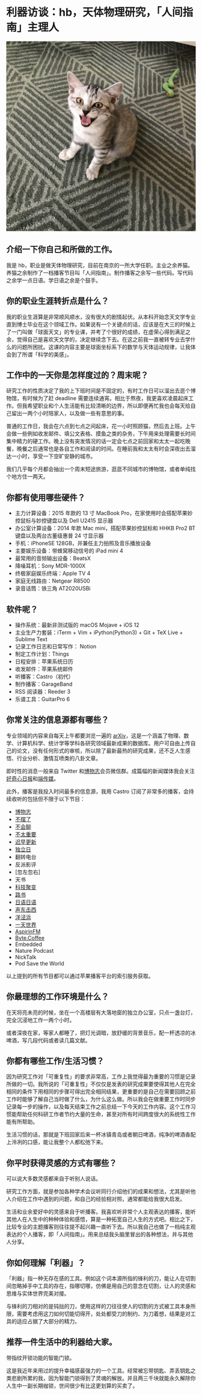 # 利器访谈：hb，天体物理研究，「人间指南」主理人

![cat](IMG_4727.jpg)

## 介绍一下你自己和所做的工作。

我是 hb，职业是做天体物理研究，目前在南京的一所大学任职。主业之余养猫。养猫之余制作了一档播客节目叫「人间指南」。制作播客之余写一些代码。写代码之余学一点日语。学日语之余是个鼓手。

## 你的职业生涯转折点是什么？

我的职业生涯算是非常顺风顺水，没有很大的剧情起伏。从本科开始念天文学专业直到博士毕业在这个领域工作。如果说有一个关键点的话，应该是在大三的时候上了一门叫做「球面天文」的专业课，并考了个很好的成绩，在虚荣心得到满足之余，觉得自己是喜欢天文学的，决定继续念下去。在这之前我一直被转专业去学什么的问题所困扰。这课的内容主要是球面坐标系下的数学与天体运动规律，让我体会到了所谓「科学的美感」。

## 工作中的一天你是怎样度过的？周末呢？

研究工作的性质决定了我的上下班时间是不固定的，有时工作日可以溜出去逛个博物馆，有时候为了赶 deadline 需要连续通宵。相比于熬夜，我更喜欢凌晨起床工作。但我希望职业和个人生活能有比较清晰的边界，所以即便再忙我也会每天给自己留出一两个小时陪家人，以及做一些有意思的事。

普通的工作日，我会在六点到七点之间起床，花一小时照顾猫，然后去上班。上午会做一些例如收发邮件、填公文表格、摸鱼之类的杂务，下午用来处理需要长时间集中精力的硬工作。晚上没有突发情况的话一定会七点之前回家和太太一起吃晚餐，晚餐之后通常也是各自工作和阅读的时间。在睡前我和太太有时会深夜出去溜达一小时，享受一下空旷安静的城市。

我们几乎每个月都会抽出一个周末短途旅游，逛逛不同城市的博物馆，或者单纯找个地方住一两天。

## 你都有使用哪些硬件？

- 主力计算设备：2015 年款的 13 寸 MacBook Pro，在家使用时会搭配苹果妙控鼠标与妙控键盘以及 Dell U2415 显示器
- 办公室计算设备：2014 年款 Mac mini，搭配苹果妙控鼠标和 HHKB Pro2 BT 键盘以及两台古董级惠普 24 寸显示器
- 手机：iPhoneSE 128GB，并兼任主力拍照及音乐播放设备
- 主要娱乐设备：带蜂窝移动信号的 iPad mini 4
- 最常用的音频输出设备：BeatsX
- 降噪耳机：Sony MDR-1000X
- 终极家庭娱乐终端：Apple TV 4
- 家庭无线路由：Netgear R8500
- 录音话筒：铁三角 AT2020USBi

## 软件呢？

- 操作系统：最新非测试版的 macOS Mojave + iOS 12
- 主业生产力套装：iTerm + Vim + iPython(Python3) + Git + TeX Live + Sublime Text
- 记录工作日志和日常写作： Notion
- 制定工作计划：Things
- 日程安排：苹果系统日历
- 收发邮件：苹果系统邮件
- 听播客：Castro（初代）
- 制作播客：GarageBand
- RSS 阅读器：Reeder 3
- 乐谱工具：GuitarPro 6

## 你常关注的信息源都有哪些？

专业领域的内容来自每天上午都要浏览一遍的 [arXiv](http://arxiv.org)，这是一个涵盖了物理、数学、计算机科学、统计学等学科各研究领域最新成果的数据库。用户可自由上传自己的论文，没有任何形式的审核，所以除了最新最热的研究成果，还不乏人生感悟、行业分析、激情互喷类的八卦文章。

即时性的消息一般来自 Twitter 和[博物志](https://bowuzhi.fm)会员微信群。成篇幅的新闻媒体我会关注[好奇心日报](https://www.qdaily.com)和[端传媒](https://theinitium.com)。

此外，播客是我投入时间最多的信息源，我用 Castro 订阅了非常多的播客，会持续收听的包括但不限于以下节目：

- [博物志](https://bowuzhi.fm)
- [不摆了](http://bubaile.net)
- [不会聊](https://buhuiliao.fireside.fm)
- [不太重要](https://butaizhongyao.fireside.fm)
- [迟早更新](http://www.weareones.com/podcast)
- [独立日](https://riyu.io/independenceday/)
- 翻转电台
- 反派影评
- [忽左忽右]
- 天书
- [科技聚变](https://techfusionfm.com)
- [路书](http://lushu88.com)
- [日语日语](https://riyu.io/hibi/)
- [声东击西](https://www.etw.fm/)
- [洋泾浜](https://www.yangjingbang.fm)
- [一天世界](yitianshijie.neet)
- [AspirinFM](http://aspirin.fireside.fm)
- [Byte.Coffee](http://byte.coffee/)
- Embedded
- Nature Podcast
- NickTalk
- Pod Save the World

以上提到的所有节目都可以通过苹果播客平台的索引服务获取。

## 你最理想的工作环境是什么？

在天将亮未亮的时候，坐在一个高楼层有大落地窗的独立办公室，只点一盏台灯，完全沉浸地工作一两个小时。 

或者深夜在家，等家人都睡了，把灯光调暗，放舒缓的背景音乐，配一杯透凉的冰啤酒，写几段代码或者读几篇文献。

## 你都有哪些工作/生活习惯？

因为研究工作对「可重复性」的要求非常高，工作上我觉得最为重要的习惯是记录所做的一切。我所说的「可重复性」不仅仅是发表的研究成果要使得其他人在完全相同的条件下用相同的步骤可得出完全相同结果，更重要的是自己在需要回顾之前工作时能够了解自己当时做了什么，为什么这么做。所以我会在做重要工作时同步记录每一步的操作，以及每天结束工作之前总结一下今天的工作内容。这个工作习惯能帮助任何科研工作者节约大量的生命，甚至对所有时间跨度很大的系统性工作能有所帮助。

生活习惯的话，那就是下班回家后来一杯冰镇青岛或者朝日啤酒，纯净的啤酒香配上泠冽的口感，能让我整个人都松弛下来。

## 你平时获得灵感的方式有哪些？

可以说大多数灵感都来自于听别人说话。

研究工作方面，就是参加各种学术会议听同行介绍他们的成果和想法，尤其是听他人介绍在工作中遇到的问题，和自己的经验相对照，通常都能给我很大启发。

生活和业余爱好中的灵感来自于听播客。我喜欢听非常个人主观表达的播客，能听其他人在人生中的种种体验和感悟，算是一种拓宽自己人生的方式吧。相比之下，比较专业的主题播客则往往提不起兴趣一直听下去。所以我自己也做了一档纯主观表达的个人播客，即「人间指南」。用来总结我头脑里冒出的各种想法，并与其他人分享。

## 你如何理解「利器」？

「利器」指一种无存在感的工具。例如这个词本源所指的锋利的刀，能让人在切割间忽略掉手中工具的存在，指哪切哪，仿佛是用自己的意念在切割，让人的灵感和思维与实体世界完美对接。

与锋利的刀相对的是钝拙的刀，使用这样的刀往往使人的切割的方式被工具本身所限，需要考虑用这刀如何切能切得开，处处都受刀的制约、为刀着想，结果是对工具的适应占据了大部分的精力。

## 推荐一件生活中的利器给大家。

带指纹开锁功能的智能门锁。

这是我近年来用过的提升幸福感最强力的一个工具。经常被忘带钥匙、弄丢钥匙之类悲剧所累的我，因为智能门锁得到了灵魂的解放。并且两三千块就能永久解除你人生中一副长期枷锁，世间很少有比这更划算的买卖了。
